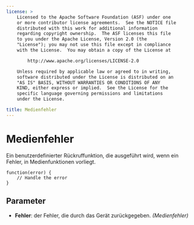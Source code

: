 ```yaml
---
license: >
    Licensed to the Apache Software Foundation (ASF) under one
    or more contributor license agreements.  See the NOTICE file
    distributed with this work for additional information
    regarding copyright ownership.  The ASF licenses this file
    to you under the Apache License, Version 2.0 (the
    "License"); you may not use this file except in compliance
    with the License.  You may obtain a copy of the License at

        http://www.apache.org/licenses/LICENSE-2.0

    Unless required by applicable law or agreed to in writing,
    software distributed under the License is distributed on an
    "AS IS" BASIS, WITHOUT WARRANTIES OR CONDITIONS OF ANY
    KIND, either express or implied.  See the License for the
    specific language governing permissions and limitations
    under the License.

title: Medienfehler
---
```


# Medienfehler

Ein benutzerdefinierter Rückruffunktion, die ausgeführt wird, wenn ein Fehler, in Medienfunktionen vorliegt.

    function(error) {
        // Handle the error
    }
    

## Parameter

*   **Fehler**: der Fehler, die durch das Gerät zurückgegeben. *(Medienfehler)*